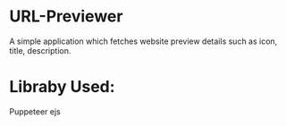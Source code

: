 # URL-Previewer
A simple application which fetches website preview details such as icon, title, description.

# Libraby Used: 
Puppeteer
ejs
